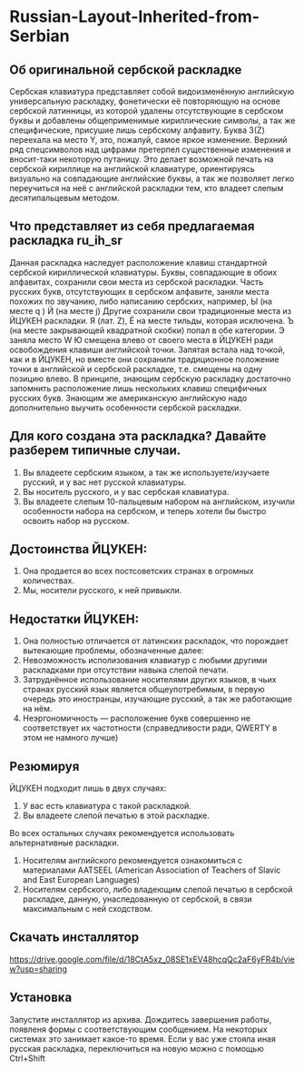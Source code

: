# Russian-Layout-Inherited-from-Serbian

## Об оригинальной сербской раскладке
Сербская клавиатура представляет собой видоизменённую английскую универсальную раскладку, фонетически её повторяющую на основе сербской латинницы, из которой удалены отсутствующие в сербском буквы и добавлены общеприменимые кириллические символы, а так же специфические, присушие лишь сербскому алфавиту.
Буква З(Z) переехала на место Y, это, пожалуй, самое яркое изменение.
Верхний ряд спецсимволов над цифрами претерпел существенные изменения и вносит-таки некоторую путаницу.
Это делает возможной печать на сербской кириллице на английской клавиатуре, ориентируясь визуально на совпадающие английские буквы, а так же позволяет легко переучиться на неё с английской раскладки тем, кто владеет слепым десятипальцевым методом.

## Что представляет из себя предлагаемая раскладка ru_ih_sr
Данная раскладка наследует расположение клавиш стандартной сербской кириллической клавиатуры.
Буквы, совпадающие в обоих алфавитах, сохранили свои места из сербской раскладки.
Часть русских букв, отсутствующих в сербском алфавите, заняли места похожих по звучанию, либо написанию сербских, например, 
Ы (на месте q ) Й (на месте j)
Другие сохранили свои традиционные места из ЙЦУКЕН раскладки.
Я (лат. Z), Ё на месте тильды, которая исключена.
Ъ (на месте закрывающей квадратной скобки) попал в обе категории.
Э заняла место W
Ю смещена влево от своего места в ЙЦУКЕН ради освобождения клавиши английской точки.
Запятая встала над точкой, как и в ЙЦУКЕН, но вместе они сохранили традиционное положение точки в английской и сербской раскладке, т.е. смещены на одну позицию влево.
В принципе, знающим сербскую раскладку достаточно запомнить расположение лишь нескольких клавиш специфичных русских букв.
Знающим же американскую английскую надо дополнительно выучить особенности сербской раскладки.

## Для кого создана эта раскладка? Давайте разберем типичные случаи.
1. Вы владеете сербским языком, а так же используете/изучаете русский, и у вас нет русской клавиатуры.
2. Вы носитель русского, и у вас сербская клавиатура.
3. Вы владеете слепым 10-пальцевым набором на английском, изучили особенности набора на сербском, и теперь хотели бы быстро освоить набор на русском.

## Достоинства ЙЦУКЕН: 
1. Она продается во всех постсоветских странах в огромных количествах.
2. Мы, носители русского, к ней привыкли.

## Недостатки ЙЦУКЕН:
1. Она полностью отличается от латинских раскладок, что порождает вытекающие проблемы, обозначенные далее:
2. Невозможность исполизования клавиатур с любыми другими раскладками при отсутствии навыка слепой печати.
3. Затруднённое использование носителями других языков, в чьих странах русский язык является общеупотребимым, в первую очередь это иностранцы, изучающие русский, а так же работающие на нём.
4. Неэргономичность — расположение букв совершенно не соответствует их частотности (справедливости ради, QWERTY в этом не намного лучше)

## Резюмируя
 ЙЦУКЕН подходит лишь в двух случаях:
1. У вас есть клавиатура с такой раскладкой.
2. Вы владеете слепой печатью в этой раскладке.

Во всех остальных случаях рекомендуется использовать альтернативные раскладки.
1. Носителям английского рекомендуется ознакомиться с материалами AATSEEL (American Association of Teachers of Slavic and East European Languages)
2. Носителям сербского, либо владеющим слепой печатью в сербской раскладке, данную, унаследованную от сербской, в связи максимальным с ней сходством.

## Скачать инсталлятор

https://drive.google.com/file/d/18CtA5xz_08SE1xEV48hcqQc2aF6yFR4b/view?usp=sharing

## Установка

Запустите инсталлятор из архива. 
Дождитесь завершения работы, появленя формы с соответствующим сообщением. На некоторых системах это занимает какое-то время.
Если у вас уже стояла иная русская раскладка, переключиться на новую можно с помощью Ctrl+Shift

